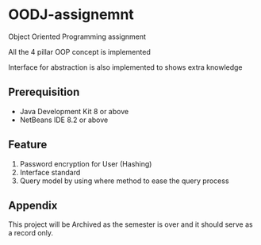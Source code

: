 # OODJ-assignemnt

Object Oriented Programming assignment 

All the 4 pillar OOP concept is implemented 

Interface for abstraction is also implemented to shows extra knowledge 

## Prerequisition 
- Java Development Kit 8 or above
- NetBeans IDE 8.2 or above


## Feature
1. Password encryption for User (Hashing)
2. Interface standard 
3. Query model by using where method to ease the query process 


## Appendix

This project will be Archived as the semester is over and it should serve as a record only.

  

